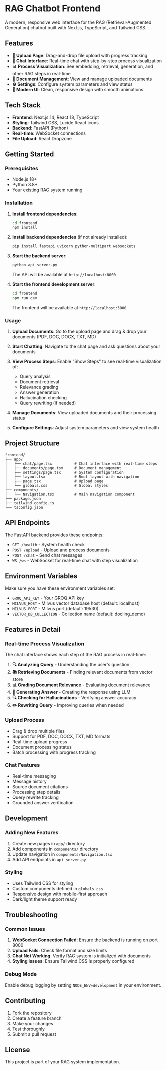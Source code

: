 # RAG Chatbot Frontend

A modern, responsive web interface for the RAG (Retrieval-Augmented Generation) chatbot built with Next.js, TypeScript, and Tailwind CSS.

## Features

- **📁 Upload Page**: Drag-and-drop file upload with progress tracking
- **💬 Chat Interface**: Real-time chat with step-by-step process visualization
- **📊 Process Visualization**: See embedding, retrieval, generation, and other RAG steps in real-time
- **📄 Document Management**: View and manage uploaded documents
- **⚙️ Settings**: Configure system parameters and view status
- **🎨 Modern UI**: Clean, responsive design with smooth animations

## Tech Stack

- **Frontend**: Next.js 14, React 18, TypeScript
- **Styling**: Tailwind CSS, Lucide React icons
- **Backend**: FastAPI (Python)
- **Real-time**: WebSocket connections
- **File Upload**: React Dropzone

## Getting Started

### Prerequisites

- Node.js 18+ 
- Python 3.8+
- Your existing RAG system running

### Installation

1. **Install frontend dependencies**:
   ```bash
   cd frontend
   npm install
   ```

2. **Install backend dependencies** (if not already installed):
   ```bash
   pip install fastapi uvicorn python-multipart websockets
   ```

3. **Start the backend server**:
   ```bash
   python api_server.py
   ```
   The API will be available at `http://localhost:8000`

4. **Start the frontend development server**:
   ```bash
   cd frontend
   npm run dev
   ```
   The frontend will be available at `http://localhost:3000`

### Usage

1. **Upload Documents**: Go to the upload page and drag & drop your documents (PDF, DOC, DOCX, TXT, MD)

2. **Start Chatting**: Navigate to the chat page and ask questions about your documents

3. **View Process Steps**: Enable "Show Steps" to see real-time visualization of:
   - Query analysis
   - Document retrieval
   - Relevance grading
   - Answer generation
   - Hallucination checking
   - Query rewriting (if needed)

4. **Manage Documents**: View uploaded documents and their processing status

5. **Configure Settings**: Adjust system parameters and view system health

## Project Structure

```
frontend/
├── app/
│   ├── chat/page.tsx          # Chat interface with real-time steps
│   ├── documents/page.tsx     # Document management
│   ├── settings/page.tsx      # System configuration
│   ├── layout.tsx             # Root layout with navigation
│   ├── page.tsx               # Upload page
│   └── globals.css            # Global styles
├── components/
│   └── Navigation.tsx         # Main navigation component
├── package.json
├── tailwind.config.js
└── tsconfig.json
```

## API Endpoints

The FastAPI backend provides these endpoints:

- `GET /health` - System health check
- `POST /upload` - Upload and process documents
- `POST /chat` - Send chat messages
- `WS /ws` - WebSocket for real-time chat with step visualization

## Environment Variables

Make sure you have these environment variables set:

- `GROQ_API_KEY` - Your GROQ API key
- `MILVUS_HOST` - Milvus vector database host (default: localhost)
- `MILVUS_PORT` - Milvus port (default: 19530)
- `VECTOR_DB_COLLECTION` - Collection name (default: docling_demo)

## Features in Detail

### Real-time Process Visualization

The chat interface shows each step of the RAG process in real-time:

1. **🔍 Analyzing Query** - Understanding the user's question
2. **📚 Retrieving Documents** - Finding relevant documents from vector store
3. **📊 Grading Document Relevance** - Evaluating document relevance
4. **🤖 Generating Answer** - Creating the response using LLM
5. **🔍 Checking for Hallucinations** - Verifying answer accuracy
6. **✏️ Rewriting Query** - Improving queries when needed

### Upload Process

- Drag & drop multiple files
- Support for PDF, DOC, DOCX, TXT, MD formats
- Real-time upload progress
- Document processing status
- Batch processing with progress tracking

### Chat Features

- Real-time messaging
- Message history
- Source document citations
- Processing step details
- Query rewrite tracking
- Grounded answer verification

## Development

### Adding New Features

1. Create new pages in `app/` directory
2. Add components in `components/` directory
3. Update navigation in `components/Navigation.tsx`
4. Add API endpoints in `api_server.py`

### Styling

- Uses Tailwind CSS for styling
- Custom components defined in `globals.css`
- Responsive design with mobile-first approach
- Dark/light theme support ready

## Troubleshooting

### Common Issues

1. **WebSocket Connection Failed**: Ensure the backend is running on port 8000
2. **Upload Fails**: Check file format and size limits
3. **Chat Not Working**: Verify RAG system is initialized with documents
4. **Styling Issues**: Ensure Tailwind CSS is properly configured

### Debug Mode

Enable debug logging by setting `NODE_ENV=development` in your environment.

## Contributing

1. Fork the repository
2. Create a feature branch
3. Make your changes
4. Test thoroughly
5. Submit a pull request

## License

This project is part of your RAG system implementation.
